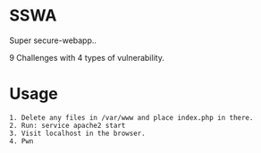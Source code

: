 SSWA
====

Super secure-webapp..

9 Challenges with 4 types of vulnerability.

Usage
====

	1. Delete any files in /var/www and place index.php in there.
	2. Run: service apache2 start
	3. Visit localhost in the browser.
	4. Pwn